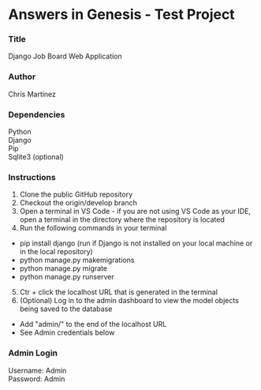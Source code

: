 # Answers in Genesis - Test Project

### Title 

Django Job Board Web Application

### Author

Chris Martinez

### Dependencies

Python <br>
Django <br>
Pip <br>
Sqlite3 (optional)

### Instructions

1. Clone the public GitHub repository
2. Checkout the origin/develop branch
3. Open a terminal in VS Code - if you are not using VS Code as your IDE, open a terminal in the directory where the repository is located
4. Run the following commands in your terminal
- pip install django (run if Django is not installed on your local machine or in the local repository)
- python manage.py makemigrations
- python manage.py migrate
- python manage.py runserver
5. Ctr + click the localhost URL that is generated in the terminal
6. (Optional) Log in to the admin dashboard to view the model objects being saved to the database
- Add "admin/" to the end of the localhost URL
- See Admin credentials below

### Admin Login

Username: Admin <br>
Password: Admin
